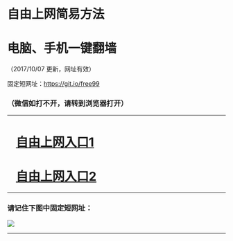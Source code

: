 ﻿# 自由上网简易方法

# 电脑、手机一键翻墙

（2017/10/07 更新，网址有效）

固定短网址：https://git.io/free99

### （微信如打不开，请转到浏览器打开）


***





# &nbsp;&nbsp; <a href="http://ft107610284.fwq-tz-1001.info/fwqtz01.html?t=10070011342 " target="_blank">自由上网入口1</a>
# &nbsp;&nbsp; <a href="http://ft1924330335.fwq-tz-1002.info/fwqtz02.html?t=10070015654 " target="_blank">自由上网入口2</a>
***

### 请记住下图中固定短网址：

<img src="https://s3-us-west-2.amazonaws.com/fwq-1001/yjfq-20170905okok.png" /> 


***

